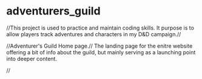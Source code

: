 # adventurers_guild
//This project is used to practice and maintain coding skills. It purpose is to allow players track adventures and characters in my D&D campaign.//

//Adventurer's Guild Home page.//
The landing page for the enitre website offering a bit of info about the guild, but mainly serving as a launching point into deeper content.

//
